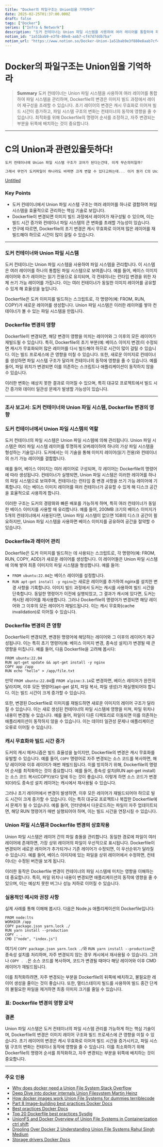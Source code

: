 ```yaml
---
title: "Docker의 파일구조는 Union임을 기억하라"
date: 2025-02-25T01:37:00.000Z
draft: false
tags: ["Docker"]
series: ["Infra & Network"]
description: "도커 컨테이너는 Union 파일 시스템을 사용하여 여러 레이어를 통합하여 파일 시스템을 관리하며, Dockerfile의 변경은 이미지 빌드 과정에서 레이어 재구성을 초래할 수 있습니다. 초기 레이어의 변경은 캐시 무효화로 이어져 빌드 시간이 증가하고, 파일 시스템 구조의 변화는 컨테이너의 동작에 영향을 줄 수 있습니다. 최적화를 위해 Dockerfile의 명령어 순서를 조정하고, 자주 변경되는 부분을 뒤쪽에 배치하는 것이 중요합니다."
notion_id: "1a51bab9-e3f8-80e8-aab7-cf47d7ddb7ba"
notion_url: "https://www.notion.so/Docker-Union-1a51bab9e3f880e8aab7cf47d7ddb7ba"
---
```


# Docker의 파일구조는 Union임을 기억하라

> **Summary**
> 도커 컨테이너는 Union 파일 시스템을 사용하여 여러 레이어를 통합하여 파일 시스템을 관리하며, Dockerfile의 변경은 이미지 빌드 과정에서 레이어 재구성을 초래할 수 있습니다. 초기 레이어의 변경은 캐시 무효화로 이어져 빌드 시간이 증가하고, 파일 시스템 구조의 변화는 컨테이너의 동작에 영향을 줄 수 있습니다. 최적화를 위해 Dockerfile의 명령어 순서를 조정하고, 자주 변경되는 부분을 뒤쪽에 배치하는 것이 중요합니다.

---

# C의 Union과 관련있을듯하다!

```javascript
도커 컨테이너에 Union 파일 시스템 구조가 코어가 된다는건데, 이게 무슨의미일까?

그래서 무언가 도커파일이 하나라도 바뀌면 크게 변할 수 있다고하는데... 이거 뭔가 C의 Union과 관련있는것같은데?
```

[Untitled](https://www.notion.so/09c35c911a1e4bdb8151ebf9c6a462f8) 

### Key Points

- 도커 컨테이너에서 Union 파일 시스템 구조는 여러 레이어를 하나로 결합하여 파일 시스템을 효율적으로 관리하는 핵심 기술로 보입니다.
- Dockerfile이 변경되면 이미지 빌드 과정에서 레이어가 재구성될 수 있으며, 이는 빌드 시간 증가와 컨테이너 파일 시스템의 큰 변화를 초래할 가능성이 있습니다.
- 연구에 따르면, Dockerfile의 초기 변경은 캐시 무효화로 이어져 많은 레이어를 재빌드해야 하므로 시간이 많이 걸릴 수 있습니다.
---

### 도커 컨테이너와 Union 파일 시스템

도커 컨테이너는 Union 파일 시스템을 사용하여 파일 시스템을 관리합니다. 이 시스템은 여러 레이어를 하나의 통합된 파일 시스템으로 보여줍니다. 예를 들어, 베이스 이미지 레이어와 추가 레이어는 읽기 전용으로 유지되며, 각 컨테이너는 런타임 변경을 위한 자체 쓰기 가능 레이어를 가집니다. 이는 여러 컨테이너가 동일한 이미지 레이어를 공유할 수 있게 해 효율성을 높입니다.

Dockerfile은 도커 이미지를 빌드하는 스크립트로, 각 명령어(예: FROM, RUN, COPY)가 새로운 레이어를 생성합니다. Union 파일 시스템은 이러한 레이어를 쌓아 컨테이너가 볼 수 있는 파일 시스템을 만듭니다.

### Dockerfile 변경의 영향

Dockerfile이 변경되면, 해당 변경이 영향을 미치는 레이어와 그 이후의 모든 레이어가 재빌드될 수 있습니다. 특히, Dockerfile의 초기 부분(예: 베이스 이미지 변경)이 수정되면 캐시가 무효화되어 많은 레이어를 다시 빌드해야 하므로 시간이 많이 걸릴 수 있습니다. 이는 빌드 프로세스에 큰 영향을 미칠 수 있습니다. 또한, 새로운 이미지로 컨테이너를 생성하면 파일 시스템 구조가 달라져 컨테이너의 동작에 영향을 줄 수 있습니다. 예를 들어, 파일 위치가 변경되면 이를 의존하는 스크립트나 애플리케이션이 동작하지 않을 수 있습니다.

이러한 변화는 예상치 못한 결과로 이어질 수 있으며, 특히 대규모 프로젝트에서 빌드 시간 증가와 데이터 일관성 문제가 발생할 가능성이 있습니다.

---

### 조사 보고서: 도커 컨테이너와 Union 파일 시스템, Dockerfile 변경의 영향

### 도커 컨테이너에서 Union 파일 시스템의 역할

도커 컨테이너의 파일 시스템은 Union 파일 시스템에 의해 관리됩니다. Union 파일 시스템은 여러 파일 시스템 레이어를 투명하게 오버레이하여 하나의 가상 파일 시스템을 형성하는 기술입니다. 도커에서는 이 기술을 통해 이미지 레이어(읽기 전용)와 컨테이너의 쓰기 가능 레이어를 결합합니다.

예를 들어, 베이스 이미지는 여러 레이어로 구성되며, 각 레이어는 Dockerfile의 명령어에 따라 생성됩니다. 컨테이너가 실행되면, Union 파일 시스템은 이러한 레이어를 하나의 파일 시스템으로 보여주며, 컨테이너는 런타임 중 변경 사항을 쓰기 가능 레이어에 기록합니다. 이는 베이스 이미지 레이어를 여러 컨테이너가 공유할 수 있게 해 디스크 공간을 효율적으로 사용하게 합니다.

이러한 구조는 도커의 경량화와 빠른 배포를 가능하게 하며, 특히 여러 컨테이너가 동일한 베이스 이미지를 사용할 때 유리합니다. 예를 들어, 200MB 크기의 베이스 이미지가 5개의 컨테이너에서 사용된다면, Union 파일 시스템이 없으면 1GB의 디스크 공간이 필요하지만, Union 파일 시스템을 사용하면 베이스 이미지를 공유하여 공간을 절약할 수 있습니다.

### Dockerfile과 레이어 관리

Dockerfile은 도커 이미지를 빌드하는 데 사용되는 스크립트로, 각 명령어(예: FROM, RUN, COPY, ADD)가 새로운 레이어를 생성합니다. 이 레이어들은 Union 파일 시스템에 의해 쌓여 최종 이미지의 파일 시스템을 형성합니다. 예를 들어:

- `FROM ubuntu:22.04`는 베이스 레이어를 설정합니다.
- `RUN apt-get install -y nginx`는 새로운 레이어를 추가하여 nginx를 설치한 변경 사항을 기록합니다.
이미지 빌드 과정에서 도커는 캐시를 사용하여 빌드 시간을 단축합니다. 동일한 명령어가 이전에 실행되었고, 그 결과가 캐시에 있다면, 도커는 캐시된 레이어를 재사용합니다. 그러나 Dockerfile의 명령어가 변경되면 해당 레이어와 그 이후의 모든 레이어가 재빌드됩니다. 이는 캐시 무효화(cache invalidation)로 이어질 수 있습니다.

### Dockerfile 변경의 큰 영향

Dockerfile이 변경되면, 변경된 명령어에 해당하는 레이어와 그 이후의 레이어가 재구성됩니다. 이는 특히 초기 명령어(예: 베이스 이미지 변경, 종속성 설치)가 변경될 때 큰 영향을 미칩니다. 예를 들어, 다음 Dockerfile을 고려해 봅시다:

```plain text
FROM ubuntu:22.04
RUN apt-get update && apt-get install -y nginx
COPY app /app
RUN echo "hello" > /app/file.txt

```

만약 `FROM ubuntu:22.04`를 `FROM alpine:3.14`로 변경하면, 베이스 레이어가 완전히 달라지며, 이후 모든 명령어(apt-get 설치, 파일 복사, 파일 생성)가 재실행되어야 합니다. 이는 빌드 시간이 크게 증가할 수 있습니다.

또한, 변경된 Dockerfile로 이미지를 재빌드하면 새로운 이미지의 레이어 구조가 달라질 수 있습니다. 이는 새로 생성된 컨테이너의 파일 시스템에 영향을 미쳐, 파일 위치나 내용이 변경될 수 있습니다. 예를 들어, 파일이 다른 디렉토리로 이동되면 이를 의존하는 애플리케이션이 동작하지 않을 수 있습니다. 이는 데이터 일관성 문제나 애플리케이션 오류로 이어질 수 있습니다.

### 캐시 무효화와 빌드 시간 증가

도커의 캐시 메커니즘은 빌드 효율성을 높이지만, Dockerfile의 변경은 캐시 무효화를 유발할 수 있습니다. 예를 들어, `COPY` 명령어로 자주 변경되는 소스 코드를 복사하면, 해당 레이어와 이후 레이어가 매번 재빌드됩니다. 이를 방지하기 위해, Dockerfile의 명령어 순서를 최적화하는 것이 중요합니다. 예를 들어, 종속성 설치(RUN apt-get install)는 소스 코드 복사(COPY)보다 앞에 두는 것이 좋습니다. 이렇게 하면 소스 코드가 변경되더라도 종속성 설치 레이어는 캐시에서 재사용될 수 있습니다.

그러나 초기 레이어에서 변경이 발생하면, 이후 모든 레이어가 재빌드되어야 하므로 빌드 시간이 크게 증가할 수 있습니다. 이는 특히 대규모 프로젝트나 복잡한 Dockerfile에서 문제가 될 수 있습니다. 예를 들어, 인터넷에서 다운로드하는 파일이 자주 업데이트되면, 해당 RUN 명령어가 매번 실행되어야 하며, 이는 빌드 시간을 연장시킬 수 있습니다.

### Union 파일 시스템과 Dockerfile 변경의 상호작용

Union 파일 시스템은 레이어 간의 파일 충돌을 관리합니다. 동일한 경로에 파일이 여러 레이어에 존재하면, 가장 상위 레이어의 파일이 우선적으로 표시됩니다. Dockerfile이 변경되어 새로운 레이어가 추가되거나 기존 레이어가 수정되면, 이 우선순위가 달라질 수 있습니다. 예를 들어, 베이스 이미지에 있는 파일을 상위 레이어에서 수정하면, 컨테이너는 수정된 버전을 보게 됩니다.

이러한 동작은 Dockerfile 변경이 컨테이너의 파일 시스템에 미치는 영향을 이해하는 데 중요합니다. 특히, 파일 위치나 내용이 변경되면 애플리케이션의 동작에 영향을 줄 수 있으며, 이는 예상치 못한 버그나 성능 저하로 이어질 수 있습니다.

### 실용적인 예시와 권장 사항

실제 사례를 통해 이해해 봅시다. 다음은 Node.js 애플리케이션의 Dockerfile입니다:

```plain text
FROM node:lts
WORKDIR /app
COPY package.json yarn.lock ./
RUN yarn install --production
COPY . .
CMD ["node", "index.js"]

```

여기서 `COPY package.json yarn.lock ./`와 `RUN yarn install --production`은 종속성 설치를 처리하며, 자주 변경되지 않는 경우 캐시에서 재사용될 수 있습니다. 그러나 `COPY . .`은 소스 코드를 복사하며, 코드가 변경될 때마다 해당 레이어와 이후 CMD 레이어가 재빌드됩니다.

이를 최적화하려면, 자주 변경되는 부분을 Dockerfile의 뒤쪽에 배치하고, 불필요한 레이어 생성을 줄이는 것이 좋습니다. 또한, 멀티스테이지 빌드를 사용하여 빌드 중간 단계의 불필요한 파일을 제거하면 최종 이미지 크기를 줄일 수 있습니다.

### 표: Dockerfile 변경의 영향 요약

### 결론

Union 파일 시스템은 도커 컨테이너의 파일 시스템 관리를 가능하게 하는 핵심 기술이며, Dockerfile의 변경은 이미지 레이어 구조와 빌드 프로세스에 큰 영향을 미칠 수 있습니다. 초기 레이어의 변경은 캐시 무효화로 이어져 빌드 시간을 증가시키고, 파일 시스템 구조의 변화는 컨테이너 동작에 영향을 줄 수 있습니다. 이를 최소화하기 위해 Dockerfile의 명령어 순서를 최적화하고, 자주 변경되는 부분을 뒤쪽에 배치하는 것이 중요합니다.

---

### 주요 인용

- [Why does docker need a Union File System Stack Overflow](https://stackoverflow.com/questions/32775594/why-does-docker-need-a-union-file-system)
- [Deep Dive into docker internals Union Filesystem Martin Heinz](https://martinheinz.dev/blog/44)
- [How docker images work Union File Systems for dummies terriblecode](https://www.terriblecode.com/blog/how-docker-images-work-union-file-systems-for-dummies/)
- [Part 8 Image-building best practices Docker Docs](https://docs.docker.com/get-started/workshop/09_image_best/)
- [Best practices Docker Docs](https://docs.docker.com/build/building/best-practices/)
- [Top 20 Dockerfile best practices Sysdig](https://sysdig.com/learn-cloud-native/dockerfile-best-practices/)
- [UnionFS and Docker Overview of Union File Systems in Containerization ctrl shift](https://ctrlshift.dev/unionfs-and-docker-overview-of-union-file-systems-in-containerization/)
- [Drooling Over Docker 2 Understanding Union File Systems Rahul Singh Medium](https://medium.com/@rs1ngh/drooling-over-docker-2-understanding-union-file-systems-2e9bf204177c)
- [Storage drivers Docker Docs](https://docs.docker.com/engine/storage/drivers/)

